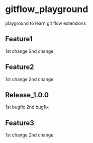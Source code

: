 # gitflow_playground
playground to learn git flow extensions


Feature1
---------
  1st change
  2nd change

Feature2
---------
  1st change
  2nd change


Release_1.0.0
---------
  1st bugfix
  2nd bugfix

Feature3
---------
  1st change
  2nd change
